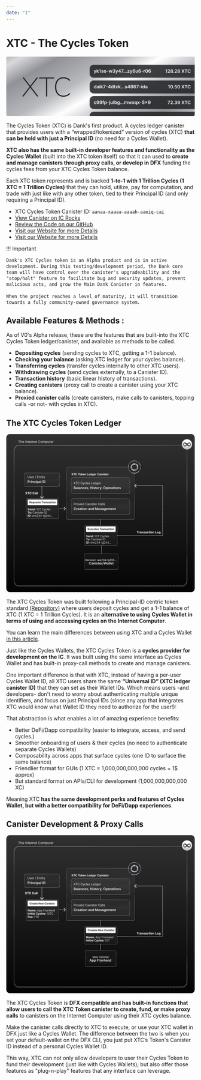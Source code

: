 ```yaml
---
date: "1"
---
```


# XTC - The Cycles Token

![](imgs/xtc-trx.png)

The Cycles Token (XTC) is Dank's first product. A cycles ledger canister that provides users with a “wrapped/tokenized” version of cycles (XTC) **that can be held with just a Principal ID** (no need for a Cycles Wallet).

**XTC also has the same built-in developer features and functionality as the Cycles Wallet** (built into the XTC token itself) so that it can used to **create and manage canisters through proxy calls, or develop in DFX** funding the cycles fees from your XTC Cycles Token balance.

Each XTC token represents and is backed **1-to-1 with 1 Trillion Cycles (1 XTC = 1 Trillion Cycles)**  that they can hold, utilize, pay for computation, and trade with just like with any other token, tied to their Principal ID (and only requiring a Principal ID).

- XTC Cycles Token Canister ID: ```aanaa-xaaaa-aaaah-aaeiq-cai```
- [View Canister on IC Rocks](https://ic.rocks/principal/aanaa-xaaaa-aaaah-aaeiq-cai)
- [Review the Code on our GitHub](https://github.com/Psychedelic/dank/tree/main/xtc)
- [Visit our Website for more Details](https://dank.ooo/xtc/)
- [Visit our Website for more Details](https://dank.ooo/xtc/)


!!! Important

    Dank's XTC Cycles token is an Alpha product and is in active development. During this testing/development period, the Dank core team will have control over the canister's upgradeability and the "stop/halt" feature to facilitate bug and security updates, prevent malicious acts, and grow the Main Dank Canister in features. 
    
    When the project reaches a level of maturity, it will transition towards a fully community-owned governance system.

## Available Features & Methods  :

As of V0's Alpha release, these are the features that are built-into the XTC Cycles Token ledger/canister, and available as methods to be called.

- **Depositing cycles** (sending cycles to XTC, getting a 1-1 balance).
- **Checking your balance** (asking XTC ledger for your cycles balance).
- **Transferring cycles** (transfer cycles internally to other XTC users).
- **Withdrawing cycles** (send cycles externally, to a Canister ID).
- **Transaction history** (basic linear history of transactions).
- **Creating canisters** (proxy call to create a canister using your XTC balance).
- **Proxied canister calls** (create canisters, make calls to canisters, topping calls -or not- with cycles in XTC).

## The XTC Cycles Token Ledger
![](imgs/transaction.svg)

The XTC Cycles Token was built following a Principal-ID centric token standard [(Repository)](https://github.com/Psychedelic/standards) where users deposit cycles and get a 1-1 balance of XTC (1 XTC = 1 Trillion Cycles). It is an **alternative to using Cycles Wallet in terms of using and accessing cycles on the Internet Computer**.

You can learn the main differences between using XTC and a Cycles Wallet [in this article](https://medium.com/@dank_ois/b9a1d3ddcebe?source=friends_link&sk=0d4c790eda6883d1c013b10cdb8f89f4).

Just like the Cycles Wallets, the XTC Cycles Token is a **cycles provider for development on the IC**. It was built using the same interface as Cycles Wallet and has built-in proxy-call methods to create and manage canisters.

One important difference is that with XTC, instead of having a per-user Cycles Wallet ID, all XTC users share the same **“Universal ID” (XTC ledger canister ID)** that they can set as their Wallet IDs. Which means users -and developers- don't need to worry about authenticating multiple unique identifiers, and focus on just Principal IDs (since any app that integrates XTC would know what Wallet ID they need to authorize for the user!):

That abstraction is what enables a lot of amazing experience benefits:

- Better DeFi/Dapp compatibility (easier to integrate, access, and send cycles.)
- Smoother onboarding of users & their cycles (no need to authenticate separate Cycles Wallets)
- Composability across apps that surface cycles (one ID to surface the same balance)
- Friendlier format for GUIs (1 XTC = 1,000,000,000,000 cycles = 1$ approx)
- But standard format on APIs/CLI for development (1,000,000,000,000 XC)

Meaning XTC **has the same development perks and features of Cycles Wallet, but with a better compatibility for DeFi/Dapp experiences**.


## Canister Development & Proxy Calls
![](imgs/canister.svg)

The XTC Cycles Token is **DFX compatible and has built-in functions that allow users to call the XTC Token canister to create, fund, or make proxy calls** to canisters on the Internet Computer using their XTC cycles balance.

Make the canister calls directly to XTC to execute, or use your XTC wallet in DFX just like a Cycles Wallet. The difference between the two is when you set your default-wallet on the DFX CLI, you just put XTC’s Token's Canister ID instead of a personal Cycles Wallet ID.

This way, XTC can not only allow developers to user their Cycles Token to fund their development (just like with Cycles Wallets); but also offer those features as "plug-n-play" features that any interface can leverage.
